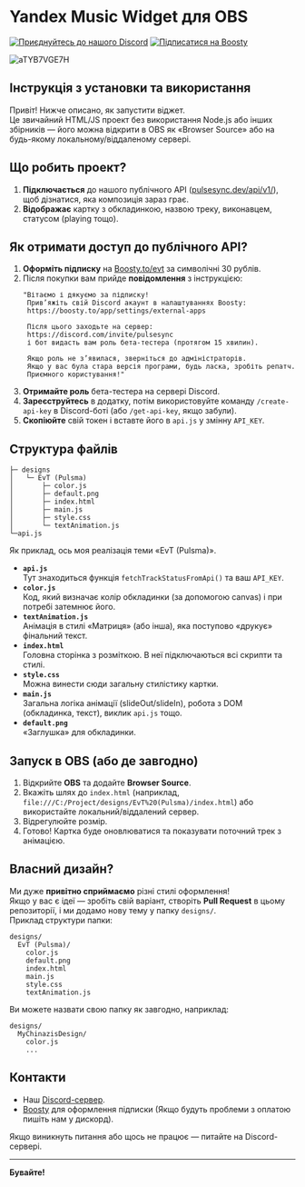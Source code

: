 # Yandex Music Widget для OBS

[![Приєднуйтесь до нашого Discord](https://img.shields.io/discord/1227552882744754267?label=Discord&logo=discord&logoColor=white&style=for-the-badge)](https://discord.com/invite/pulsesync)
[![Підписатися на Boosty](https://img.shields.io/badge/Boosty-Subscribe-orange?style=for-the-badge)](https://boosty.to/evt)

![aTYB7VGE7H](https://github.com/user-attachments/assets/2e5a33ed-5e43-41d0-82e8-19b96067b79b)

## Інструкція з установки та використання

Привіт! Нижче описано, як запустити віджет.  
Це звичайний HTML/JS проект без використання Node.js або інших збірників — його можна відкрити в OBS як «Browser Source» або на будь-якому локальному/віддаленому сервері.

## Що робить проект?

1. **Підключається** до нашого публічного API ([pulsesync.dev/api/v1/](https://ru-node-1.pulsesync.dev/api/v1/)), щоб дізнатися, яка композиція зараз грає.  
2. **Відображає** картку з обкладинкою, назвою треку, виконавцем, статусом (playing тощо).

## Як отримати доступ до публічного API?

1. **Оформіть підписку** на [Boosty.to/evt](https://boosty.to/evt) за символічні 30 рублів.  
2. Після покупки вам прийде **повідомлення** з інструкцією:
   ```text
   "Вітаємо і дякуємо за підписку!
    Прив’яжіть свій Discord акаунт в налаштуваннях Boosty:
    https://boosty.to/app/settings/external-apps
    
    Після цього заходьте на сервер:
    https://discord.com/invite/pulsesync
    і бот видасть вам роль бета-тестера (протягом 15 хвилин).
    
    Якщо роль не з’явилася, зверніться до адміністраторів.
    Якщо у вас була стара версія програми, будь ласка, зробіть репатч.
    Приємного користування!"
   ```
3. **Отримайте роль** бета-тестера на сервері Discord.
4. **Зареєструйтесь** в додатку, потім використовуйте команду `/create-api-key` в Discord-боті (або `/get-api-key`, якщо забули).
5. **Скопіюйте** свій токен і вставте його в `api.js` у змінну `API_KEY`.

## Структура файлів

```
├─ designs
│   └─ EvT (Pulsma)
│       ├─ color.js
│       ├─ default.png
│       ├─ index.html
│       ├─ main.js
│       ├─ style.css
│       └─ textAnimation.js
└─api.js
```

Як приклад, ось моя реалізація теми «EvT (Pulsma)».

- **`api.js`**  
  Тут знаходиться функція `fetchTrackStatusFromApi()` та ваш `API_KEY`.  
- **`color.js`**  
  Код, який визначає колір обкладинки (за допомогою canvas) і при потребі затемнює його.  
- **`textAnimation.js`**  
  Анімація в стилі «Матриця» (або інша), яка поступово «друкує» фінальний текст.  
- **`index.html`**  
  Головна сторінка з розміткою. В неї підключаються всі скрипти та стилі.  
- **`style.css`**  
  Можна винести сюди загальну стилістику картки.  
- **`main.js`**  
  Загальна логіка анімації (slideOut/slideIn), робота з DOM (обкладинка, текст), виклик `api.js` тощо.  
- **`default.png`**  
  «Заглушка» для обкладинки.

## Запуск в OBS (або де завгодно)

1. Відкрийте **OBS** та додайте **Browser Source**.  
2. Вкажіть шлях до `index.html` (наприклад, `file:///C:/Project/designs/EvT%20(Pulsma)/index.html`) або використайте локальний/віддалений сервер.  
3. Відрегулюйте розмір.  
4. Готово! Картка буде оновлюватися та показувати поточний трек з анімацією.

## Власний дизайн?

Ми дуже **привітно сприймаємо** різні стилі оформлення!  
Якщо у вас є ідеї — зробіть свій варіант, створіть **Pull Request** в цьому репозиторії, і ми додамо нову тему у папку `designs/`.  
Приклад структури папки:  
```
designs/
  EvT (Pulsma)/
    color.js
    default.png
    index.html
    main.js
    style.css
    textAnimation.js
```
Ви можете назвати свою папку як завгодно, наприклад:  
```
designs/
  MyChinazisDesign/
    color.js
    ...
```

## Контакти

- Наш [Discord-сервер](https://discord.com/invite/pulsesync).  
- [Boosty](https://boosty.to/evt) для оформлення підписки (Якщо будуть проблеми з оплатою пишіть нам у дискорд).  

Якщо виникнуть питання або щось не працює — питайте на Discord-сервері.

---
**Бувайте!**
